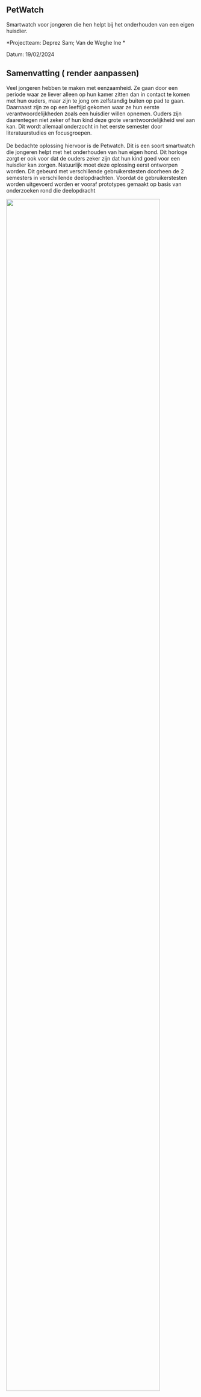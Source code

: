 
## PetWatch



Smartwatch voor jongeren die hen helpt bij het onderhouden van een eigen huisdier.

*Projectteam: Deprez Sam; Van de Weghe Ine *

Datum: 19/02/2024
<br>

## Samenvatting ( render aanpassen)
<p>Veel jongeren hebben te maken met eenzaamheid. Ze gaan door een periode waar ze
liever alleen op hun kamer zitten dan in contact te komen met hun ouders, maar zijn te
jong om zelfstandig buiten op pad te gaan. Daarnaast zijn ze op een leeftijd gekomen waar
ze hun eerste verantwoordelijkheden zoals een huisdier willen opnemen. Ouders zijn
daarentegen niet zeker of hun kind deze grote verantwoordelijkheid wel aan kan. 
Dit wordt allemaal onderzocht in het eerste semester door literatuurstudies en focusgroepen.
</br></br>
 De bedachte oplossing hiervoor is de Petwatch. Dit is een soort smartwatch
die jongeren helpt met het onderhouden van hun eigen hond. Dit horloge
zorgt er ook voor dat de ouders zeker zijn dat hun kind goed voor een huisdier kan zorgen.
Natuurlijk moet deze oplossing eerst ontworpen worden. Dit gebeurd met verschillende gebruikerstesten doorheen de 2 semesters in verschillende deelopdrachten. 
Voordat de gebruikerstesten worden uitgevoerd worden er vooraf prototypes gemaakt op basis van onderzoeken rond die deelopdracht  </p> 

<p>
  
  <img src="https://github.com/SamDeprez/UCD_SEM1/assets/159961489/5af4a4f8-ff95-4d0b-bac5-cd7365c99416"  width="90%"/></br>
  <em>Figuur 1: De Petwatch</em>

</p>
<br>

## Introductie
Het project is vertrokken uit de opdracht van: ‘Nature, Play en Tech’. De bedoeling is om
kinderen op een speelse manier meer in contact te laten komen met de natuur. Dit moet
gebeuren aan de hand van een slim product. Deze design
challenge richt zich op het raakvlak tussen natuur, spel en technologie.
Na het krijgen van de opdracht was het direct duidelijk rond welk thema er gewerkt zou
worden, namelijk huisdieren. Het is de speelse vriend van bijna ieder kind. Zeker tijdens de
pubertijd kampen veel jongeren met eenzaamheid en zouden ze wel een trouwe vriend
kunnen gebruiken[^3]. Door veranderingen in hun lichaam en denkwijze voelen veel jongeren
zich alleen en uitgesloten. Tieners hebben op deze leeftijd het liefst wat meer afstand van
hun ouders, maar zijn nog te jong om zelfstandig op pad te gaan met vrienden.
Jongeren van de eerste jaren van het middelbaar leren voor het eerste omgaan met
verantwoordelijkheden. “Ze proberen de regels te begrijpen en deze in verschillende
omgevingen toe te passen. Ze werken aan hun eigen onafhankelijkheid.”(Parenting
Montana 2021).[^8] Als de jongere zelf vindt dat hij of zij de verantwoordelijkheid van een
huisdier aankan, kan dit voor problemen zorgen als de ouders er anders over denken.
Het doel van het concept is een oplossing te geven voor beide problemen. Door het
verzorgen van een huisdier eenvoudiger te maken en ouders de controleer mogelijk te
geven, gaan ouders met meer vertrouwen “Ja!” kunnen zeggen op de vraag: “Mag ik een
eigen huisdier?”
<br><br>

## Methodologie (aanpassen)
<p>De methodologie die wordt gebruikt in het eerste semester sluit het best aan bij het
principe van de double diamond. Hierbij kan de eerste diamant de discovery fase
voorstellen waarbij er op zoek wordt gegaan naar een concept voor het probleem.
De tweede diamant is dan de definition fase waarin verschillende deelaspecten van
het proces worden uitgewerkt.</p>

<p>
  
  <img src="https://github.com/SamDeprez/UCD_SEM1/assets/152390104/07b613be-001d-4d8e-b084-3d75a2afb5a1"  width="90%"/></br>
  <em>Figuur 2: Double diamond</em>
</p>



#### Fase 1: (voor)onderzoek
<p> Deze fase start meteen na het krijgen van de opdracht. Uit deze fase moeten er verschillende oplossingen worden gecreëerd op het probleem. Dit wordt gedaan door eerst het probleem te onderzoeken. Door het onderzoeken van het probleem kwam er al snel interesse om verder te werken met de connectie tussen jongeren en huisdieren. Dit betekent dat er ook onderzoek moet worden uitgevoerd op de nieuwe doelgroep en context. Dit wordt gedaan met ten eerste een Literature review (rond 21/10/2023) en een focusgroep met 13 jongeren (op 28/10/2023).  Deze testen tonen aan dat het wel degeleijk interessant is om in de context van huisdieren te ontwerpen. </p>

#### Fase 2: conceptselectie
<p>Op het einde van deze fase moet er een tijdelijk concept worden vastgesteld voor de concept pitch. Uit fase 1 zijn er verschillende ideeën gegenereerd. Deze ideeën worden in deze fase beoordeeld om zo een zo goed mogelijk concept te bekomen. De criteria waaraan dit concept moet voldoen, wordt afgeleid uit de resultaten van het vooronderzoek.</p>

#### Fase 3: ontwikkelen deelaspecetn
<p>In deze fase wordt het tijdelijke concept onderverdeeld in deelaspecten/functies. Dit zorgt ervoor dat in de volgende fase elke deelfunctie apart met een prototype kan getest worden. De fase begint met het opstellen van een storyboard. Uit dit storyboard worden de te testen deelfuncties bepaald (rond 19/11/2024). </p>

#### Fase 4: Prototypen en testen
<p>In deze fase worden de eerder bepaalde deelaspecten getest door middel van prototypes. Dit gebeurt in 2 waves.  

In wave 1 wordt de geometrie van de Petwatch deels getest. Dit gebeurt door een focus groep met 10 jongeren waarbij ze zelf hun eigen samenstelling kunnen kiezen van schermvorm, materiaal en kleur.

Bij wave 2 wordt de agenda getest die de jongeren elk moment van de dag kan raadplegen om zo zijn/haar dag in te plannen. Dit gebeurt ook met een focusgroep met 10 leden. Het resultaat is een duidelijk vast gestelde lay-out voor de agenda. </p>


 <br>
 
## Discovery
Als eerste wordt het probleem zelf onderzocht. Dit geberurd door het probleem opnieuw te definiëren en mogelijke oplossingen te zoeken op dit probleem. Het probleem wordt onderzocht met behulp van templates. In dit project wordt er gebruik gemaakt van de innovatrix, WWWWWH model en een persona.
### Literature review
Uit het probleemonderzoek komt "huisdieren" als mogelijke oplossing. Deze oplossing wordt verder onderzocht met een literature review.. Dit literature review dient om inzicht
te krijgen welke effecten huisdieren hebben op opgroeiende kinderen en jongeren.
Hier werd er gevonden dat onderzoek heeft aangetoond dat kinderen die opgroeiden in
een huishouden met honden later als volwassenen meer sociaal vaardig zijn[^4]. Er wordt
geopperd dat dieren de sociale interactie tussen mensen kunnen versterken. Empathie is
ook een belangrijk onderdeel van de sociale ontwikkeling bij kinderen. Door te zorgen voor
een huisdier leert het kind dat iedereen behoeftes en gevoelens heeft. Uit sommige studies
blijkt dat kinderen met huisdieren daardoor ook meer empathie naar hun medemens
tonen[^1].<br>
  
Huisdieren kunnen daarbij ook bijdragen aan een betere gezondheid. Alleen al het aaien
van een huisdier heeft een verlagend effect op de hartslag en de bloeddruk. Dit geldt voor
alle gezinsleden. Je wordt van een huisdier ontspannen en dit heeft een gunstig effect op
het immuunsysteem. Er zijn ook onderzoeken die aantonen dat als kinderen op jonge
leeftijd in aanraking komen met huisdieren, zij minder risico lopen op het ontwikkelen van
een allergie voor huisdieren.[^1] <br>
  
Kinderen leren dankzij huisdieren ook dingen over het leven. Dieren leren kinderen over
voortplanting en geboorte, en over ziekte, ongelukken en dood. Voor veel kinderen is het
doodgaan of kwijtraken van een huisdier de eerste ervaring die ze hebben met de dood en
met rouw. Kinderen leren dat dood iets natuurlijks is dat hoort bij het leven.[^2]
Eén van de grootste voordelen is de gezelschap die je krijgt van een huisdier. De nood
aan gezelschap wordt alsmaar groter, want de eenzaamheid bij jongeren stijgt[^6]. Corona
speelt hierin een belangrijke rol. In 2021 zei 14 procent van de jongeren tussen 15 en 25
jaar zich sterk emotioneel eenzaam te voelen. In 2019, vlak voor het begin van de
coronacrisis, was dat nog 8 procent[^7]. De smartphoneverslaving bij jongeren speelt hierbij
een grote rol. Hét gouden advies blijft afwisseling, dan is er voldoende tegengewicht voor
het online leven. Een huisdier kan zorgen voor die afwisseling in het dagelijks leven.</br><br>

#### Conclusie
<p>Doordat huisdieren zo een goede invloed hebben op kinderen en een deel uitmaken van de natuur is een eerste concept
definieert.</p>

<p>Het is een opmaat gemaakte digitale versie van je eigen
huisdier die je helpt zorgdragen voor je werkelijke
huisdier. Die zal honger aantonen wanneer je je
daadwerkelijke hond moet voederen. Dit geldt ook als
de hond uitgelaten moet worden en zo veel meer. Op
die manier heb je steeds de zekerheid dat je beste
vriend de beste zorg krijgt. Dit betekent ook dat je de
digitale versie van je huisdier altijd dicht bij je hebt ook al
kan je even niet bij je echt huisdier zijn. Dit alles aan de
hand van een soort smartwatch waar je digitaal huisdier
permanent in leeft.</p>

<p align="middle">
  <img src="https://github.com/SamDeprez/UCD_SEM1/assets/152390104/ff0a5c67-1564-4499-9bbb-e8904187702b" />
  <img src="https://github.com/SamDeprez/UCD_SEM1/assets/152390104/c1b5df06-d4eb-40cc-95dc-888a1a738595" /></br>
  <em>Figuur 3: eerste concept</em> 
</p>




<p>Het huisdier reageert op basis van een op maat gemaakte agenda. Door middel van de
leeftijd, het ras, de allergieën en ziektes in te geven zal er een schema opgemaakt worden,
die rekening houdt met je weekelijkse gewoontes bv. School en hobby’s. Daarna kan je het
schema zelf nog optimaliseren. Het doel hiervan is jongeren meer zelfvertrouwen te geven
om zelf voor een dier te zorgen. Dit dient ook als een geruststelling voor de ouders. De
huisdieren zelf genieten natuurlijk ook van deze voordelen. Zij krijgen op maat gemaakte
zorg en een forever home.</p></br>

### Focus group (N = 13)
<p>Vervolgens is er een focusgroep gedaan die dient om inzicht te krijgen welke attitude
kinderen van 11-15 jaar hebben tegenover huisdieren en welke positieve of negatieve
effecten zij zelf ervaren. Zo kon er achterhaald worden of de gekozen doelgroep wel
interesse heeft om zelfstandig te zorgen voor een huisdier en wat hun mening is over het
concept. Dertien meisjes namen deel aan deze focusgroep.
Tijdens de focusgroep werden er twee soorten vragen gesteld, namelijk open vragen en
Ja/nee-vragen. Voor de open vragen moet de doelgroep hun antwoord opschrijven op een
post-it en vervolgens vooraan komen hangen onder de uitgeschreven vraag. Om te
antwoorden op de ja/nee-vragen moeten ze een groen kaartje in de lucht houden voor “Ja”
en een rood voor “Nee”.</p></br>

#### Resultaten
<p>Uit de focusgroep met de meisjes kan geconcludeerd worden dat een duidelijke
meerderheid van de focusgroep al een huisdier heeft(12/13). Dit is positief aangezien de
zij beter de verantwoordelijkheden kunnen inschatten die nodig zijn om voor een huisdier
te zorgen, dan kinderen uit gezinnen zonder huisdier.
Bij de vragen “Wat vinden jullie het leukste aan een huisdier hebben?” en “Waarom willen
jullie zo graag een eigen huisdier?” hebben veel personen een antwoord gegeven in
verband met eenzaamheid. Deze jongeren, uit de eerste drie jaren van het middelbaar,
bezitten allemaal een GSM en desondanks de verschillende soorten sociale media en
andere mogelijkheden tot communicatie, voelen zij zich toch eenzaam op zo een jonge
leeftijd. Dit is een eerste bevestiging dat beginnende pubers een nood hebben aan een
eigen huisdier.</p>
  
<p>Om te weten te komen of de gekozen doelgroep zelf interesse heeft in een eigen huisdier
werd de vraag gesteld “Wie heeft er allemaal al eens een eigen huisdier aan zijn ouders
gevraagd?”. Hierop antwoordde 9 van de 13 personen “ja”, wat meer is dan verwacht. Dit
toont aan dat de meerderheid een vraag heeft naar een eigen huisdier. Dit betekent nog
niet dat ze ook allemaal een huisdier krijgen. Hun ouders spelen in deze keuze een
beslissende rol. Wat opvallend is, is dat de meeste ouders niet mee instemt om hun kind
een eigen huisdier te geven. Dit komt vooral door hun gebrek aan vertrouwen in de
verantwoordelijkheid van hun kind zoals te zien is bij de antwoorden op de vraag “Wat
waren de antwoorden van jullie ouders?”. Ook al vindt 11 van de 13 personen in de
focusgroep zichzelf verantwoordelijk genoeg om zelf voor een eigen huisdier zorg te
dragen.</p>

<p>Na het voorstellen van de Petwatch, waren 11 van de 13 personen geruster om zelf een
huisdier te nemen en 9 personen zouden zo de Petwatch daadwerkelijk gebruiken. Dit wil
zeggen dat de doelgroep zelf interesse vertoont in het concept.
Of dat ouders rapper een eigen huisdier voor hun kind gaan goedkeuren weten we nog
niet? Het antwoord hierop weten we nog niet. Hiervoor moet er een interview gedaan
worden met de ouders in plaats van de doelgroep zelf, maar 5/13 van de jongeren denkt
dat ze door dit concept een grotere kans hebben om JA van hun ouders te krijgen.</p></br>

#### Conclusies
<p>Er kan dus geconcludeerd worden dat de doelgroep daadwerkelijk geïnteresseerd is in de
Petwatch. Er moet nog een keuze worden gemaakt uit de verschillende soorten dieren
waarvoor dit concept mogelijk is. De 2 populairste dieren dat de focusgroep al heeft en/of
wilt zijn katten en honden. Dit zijn dan ook de 2 meest voorkomende de huisdieren in
België. Alhoewel het interessant is om het product te laten werken voor beide huisdieren, is het project <b>nature</b>, play & tech. Katten zijn wel leuke huisdieren maar spreken minder aan bij de nature kant van het project. Katten zetten de gebruiker niet aan om naar buiten te gaan in de natuur. Daarom wordt er besloten enkel verder te werken mt honden.</p>

<br></br></br>
## Tijdelijk concept
Na de verschillende testen en onderzoeken wordt nu een tijdelijk concept opgesteld. Zoals eerder vermeld is het idee om een product te maken met een digitaal huisdier dat jongeren helpt bij het onderhouden van een echt huisdier. Er zijn verschillende mogelijkheden om dit te realiseren, daarom wordt er eerst en conceptselectie uitgevoerd aan de hand van een morfologische kaart en een decision matrix.


# Fysiek
Voor de rest van het verslag is het interessanterom fysiek en digitaal op te splitsen. Voor het ontwerpen van beide zaken zijn er verschillende stappen ondernomen die voor een groot deel los staan van elkaar. Daarom wordt er eerst begonnen met het fysieke gedeelte.

## Semester 1: Definition wave 1

### Focusgroep (N=10)
<p>De eerste wave aan prototypes uit de definition fase dient om het uiterlijk van het product te bepalen.
Aangezien de Petwatch een soort smartwatch is waar de persoonlijke digitale versie van je
huisdier in leeft, bestaat het product zelf uit een armband en een scherm. Het materiaal
van deze armband en de vorm van het scherm moet nog gekozen worden. Dit zijn eerste beslissingen die moeten gemaakt worden rond de fysiek. Hierdoor hebben we de mening nodig van de
doelgroep. Hiervoor is er een focusgroep georganiseerd op 22/12/2023 waarbij tien
meisjes deelnemen tussen de 11-15 jaar. </p>

<p align="middle">
  <img src="https://github.com/SamDeprez/UCD_SEM1/assets/152390104/4951052c-2488-4dec-aceb-7938655cb9dc" /></br>
  <em>Figuur 4: Prototypes wave 1 (schermvorm + materiaal)</em> 
</p></br>

 ### Focusgroep resultaten
 <p><em>Tabel 1: Resultaten test schermvorm</em>
 
| <img src="https://github.com/SamDeprez/UCD_SEM1/assets/152390104/db23428c-565a-44d0-b2cc-b1314c5f3407" width="60%" />|<img src="https://github.com/SamDeprez/UCD_SEM1/assets/152390104/dc6a6e82-29ca-4c0f-8f07-84b6f37d55f6" width="60%" />|<img src="https://github.com/SamDeprez/UCD_SEM1/assets/152390104/17e2b8c7-9c4f-480d-8220-d41db766479d" width="60%" />|<img src="https://github.com/SamDeprez/UCD_SEM1/assets/152390104/5d56410f-d401-46cd-b040-fc71ed3dea4a" width="60%" />|<img src="https://github.com/SamDeprez/UCD_SEM1/assets/152390104/c86a3810-207c-427b-b7bd-484b0428ab33" width="60%" />|<img src="https://github.com/SamDeprez/UCD_SEM1/assets/152390104/87e1a639-c357-48c3-8f78-3757bbff7d9b" width="60%" />|
|:---:|:---:|:---:|:---:|:---:|:---:|
|3|6|1|0|0|0|
</p>

<p>Als voorbereiding op de focusgroep moeten er verschillende soorten materialen
uitgekozen worden die als potentiële materiaalkeuze voor de armband dient. Die worden
dan versneden tot even grote staaltjes met in het midden een stukje Velcro aangenaaid.
Daarbij moeten er ook verschillende vormen houten blokjes worden gezaagd die dienen
als scherm van een smartwatch. Aan elk vormpje wordt er ook een stukje Velcro gelijmd.
Dit wordt zodanig gekozen dat alle houten schermpjes plakken op de materialen strookjes
om zo een realistische weergaven te hebben van de Petwatch.</p>

<p>Bij de keuze van de vorm voor het scherm van de smartwatch is de helft van de vormen
niet gekozen. Dit zijn ook de complexere vormen. De meerderheid van de focusgroep
heeft gekozen voor het afgerond vierkant. Daarbij heeft een groot deel gekozen voor het
ronde scherm.</p>
  
<p>Door deze resultaten hebben we besloten dat het ontwerp van het scherm op basis zal zijn
van een afgerond vierkant.</p>

<p><em>Tabel 2: Resultaten test materiaal</em>
  
|Leder|Kunststof|Jeans|Vilt|Textiel|Gordel|Rekker|Gevlochten|
|:---:|:---:|:---:|:---:|:---:|:---:|:---:|:---:|
|1|1|0|1|1|6|0|0|
</p>
<p>In de keuze van materiaal is er een duidelijke winnaar te zien namelijk de gordel. Het is
een stevig materiaal dat er ook verzorgt uit ziet. Ze hebben hier goed over er nagedacht,
want ze waren aan het overleggen welke materialen het minst vuil worden.
  
<p>De ontwerpkeuze van materiaal voor de band is dan ook snel gemaakt. Het zal een
stevige gordelband zijn die er hip uitziet.</p> 


### Conclusie
<p>Via de resultaten van dit onderzoek is er een collectie ontwikkeld.</p>
<p>
  <img src="https://github.com/SamDeprez/UCD_SEM1/assets/152390104/16f7113e-ee86-4ce3-9870-752e37fd445c"  />
  </br>
  <em>Figuur 5: conclusie wave 1 </em> 
</p></br>
Na het herbekijken van deze wave, zien we dat deze wave niet perfect was. De vraag die we ons stelden aan het begin van deze wave, hoe de Petwatch er moet uitzien. Was niet het belangrijkste dat we in he eerste semester moesten testen. Daarnaast verliep de test en conclusie ook niet perfect. Door niet genoeg door te vragen moet de ontwerpbeslissing gemaakt worden op basis van meeste stemmen, wat niet correct is.

## Semester 2: Halsband
Op het einde van semester 1 ontvingen we de feedback dat er moet nagedacht worden over extra zaken die aan de Petwatch kunnen toegevoegd worden die het product meer fysiek maken. Doordat de keuze van "wat" snel moest gemaakt worden om ons te kunnen focussen op het maken, hebben wij deze keuze zelf genomen, maar achteraf tijdens develop 1 bevestiging gevraagd aan onze doelgroep. Het idee is om een halsband te maken die de locatie toont van de hond op elk moment, zo kan het baasje altijd zijn/haar hond terugvinden als die weg loopt. Later is hier ook een speaker aan toegevoegd zodat het baasje de hond ook thuis of op andere plaatsen kan terugvinden als de GPS neit 100 procent nauwkeurig is.

## Semester 2: Develop 1
### Doelstellingen
In het tweede semester zijn we direct begonnen met het bepalen van de afmetingen van de Petwatch en de halsband. Deze afmetingen worden bepaald door middel van antropometrische tabbellen en onderzoeken. Naast het bepalen van de afmetingn wordt de halsband verder uitgewerkt. In deze fase wordt er gecontroleerd of het idee goed is en op welke manier  de halband kan gesloten/geopend worden. Als het zeker is dat de jongeren akkoord gaan met de halsband, kan er na deze test begonnen worden met het effectief maken van de halsband. 

### Materiaal en methoden
### Berekeningen
Als eerste worden de afmetingen bepaald  van de Petwatch en de halsband. 


### Petwatch
Op het begin van deze opdracht werd er eerst gefocust op het bepalen van de antropometrie van de Petwatch zelf. Maar na het raadplegen van verschillende tabellen over de afmetingen van jongeren, werd er al snel vastgesteld dat er over hun niet veel data bestaat. Hierdoor werd er besloten om een groot deel van de afmetingen van de petwatch te bepalen door middel van een benchmarkt onderzoek van andere smartwatches die bedoeld zijn voor jongeren.  
</br>
Afmeting 1 en 2 op figuur 1 zijn gelijk aan elkaar en zijn 27,5 mm lang. Afmeting 4 (de diameter van de knop) is 6 mm. 
</br>
<p>
  <img src="https://github.com/SamDeprez/UCD_SEM1/assets/152390104/f0d53432-4879-4b65-8f56-847c036acd92" width="900" />
  </br>
  <em>Figuur 1: Afmetingen Petwatch</em> 
</p></br></br>

Enkel voor afmeting 3: de afmeting van de polsomtrek zijn wel gegevens gevonden (National Library of Medicine[^9]).


  <img src="https://github.com/SamDeprez/UCD_SEM1/assets/152390104/2898a232-6cec-491d-bca6-1ad82880c239" width="900" />
  </br>
  <em>Figuur 2: Afmetingen polsomtrek</em>    
</br></br>

De Petwatch wordt gesloten door middel van hetzelfde sluitingsmechanisme als een gewoon horloge. De petwatch moet goed aanspannen bij de gebruiker, dit betekent dat de omtrek niet te groot mag zijn. Daarnaast mag het ook niet te hard spannen, waardoor het ook niet te klein mag zijn. Bij jongeren kan de polsomtrek sterk variëren, maar de Petwach moet toch bij een zo groot mogelijk deel van de populatie een omtrek hebben die comfortabel is voor die gebruiker (niet te groot en niet te klein).   Dit betekent dat de afmeting van het bandje moet ontwerpen worden voor aanpasbaarheid. <b>(Design for adjustability)</b> Bij horloges kan de afmeting worden ingesteld om de halve centimeter.
</br></br>
We willen dat 90% van de doelgroep het product wel degelijk kan gebruiken. Hierdoor wordt het gewogen gemiddelde berekekend  van P5 en P95
</br></br>
<b>P5:</b> (168*13.21+126*13.59+139*13.98+153*14.39+223*14.76+136*12.98+165*13.38+167*13.69+150*13.95+379*14.12)/(168+126+139+153+223+136+165+167+150+379)= 13,88 -> 13,5 cm
</br>
<b>P95:</b>(168*16.34+126*16.76+139*17.20+153*17.68+223*18.15+136*16.04+165*16.42+167*16.69+150*13.88+379*16.96)/(168+126+139+153+223+136+165+167+150+379)=16,91 -> 17
</br></br>



### Halsband
Voor de halsband van de hond worden de berekeningen gemaakt op basis van de waarden die weergegeven zijn op de site van Tarigs[^10]
Op deze site zijn de uiterste nek afmetingen weergegeven voor verschillende honden rassen.

<p>
  <img src="https://github.com/SamDeprez/UCD_SEM1/assets/152390104/50035716-3f33-48f1-affb-17ed6c291cd3" width="900" />
  </br>
  <em>Figuur 3: Nek afmetingen hondenrassen</em> 
</p></br></br>

Het berekend gemiddelde is hier 45,477 cm, de mediaan is 45 en de standaard variatie is 10,76.</br></br>

Net zoals bij de armband moet de halsband perfect vastzitten rond de nek van de hond. Dit betekent dat het opnieuw niet te groot of te klein zijn. Daarom wordt er hier opnieuw gekozen om te ontwerpen op aanpasbaarheid <b>(Design for adjustability)</b>. Door het berekenen van de P5 en P95 percentielen kan er bepaald worden tussen welke grenzen de omtrek moet kunnen variëren, zodat de halsband op 90% van de honden kan worden gebruikt.
</br></br>
<b>P5:</b>gem- 1,85 *SD =45,477-1,85 *10,76= 25,57 cm -> 25,5cm</br>
<b>P95:</b>gem + 1,65 *SD= 63,21 -> 63,5 cm
</br></br>
Na het berekenen van de uiterste afmetingen, valt al snel op dat er een zeer groot vrschil is tussen de 2 waarden.
Dit verschil is groter dan 30 cm. Als we een halsband willen ontwerpen die kan variëren over zo'n grote afstand, kan dit voor problemen zorgen bij kleinere honden waarbij er een groot deel materiaal teveel is. Daarom wordt er besloten naast het ontwerpen voor aanpasbaarheid ook ontwerpen voor verschillende types <b>(Design for More types)</b>. Deze aanpak wordt ook momenteel gebruikt bij honden. Door aanpassen en verschillende types te combineren, moeten er nu verschillende intervallen bepaald worden voor elk type.
Het logischte lijkt om het volledig interval te delen door 3 en zo elke halsband een gelijk interval te geven. Maar heel vaak wordt bij halsbanden de laagste intervallen ook kleiner gemaakt dan de hogere. Daarom hebben we deze intervallen besloten:
<ol><li>25,5 - 33</li><li>33-45</li><li>45-63,5</li></ol>

### Conclusie berekeningen
Met de berekeningen zijn de verschillende maten van zowel de Petwatch als de halsband bepaald. Alhoewel we bij beide gaan ontwerpen op aanpasbaarheid, moeten we toch ook bij de halsband ontwerpen voor verschillende types.
Hoe De halsband eenvoudig aangepast kan bij een bepaald type wordt bepaald in de gebruikstesten. 

## Gebruikerstesten (N= 4)
Voordat de testen kunnen beginnen wordt er online onderzocht welke sluitingsmethodes er worden gebruikt bij halsbanden voor honden. Uit dit onderzoek komen er 3 methodes naar boven.
<ol><li>gespsluiting</li><li>tanggespsluiting</li><li>velcro</li></ol>
</br></br>
Van alle drie de sluitingsmethode wordt nu een prototype gemaakt. De maten van de prototypes zijn al bepaald tijdens de berekeningen. 
</br></br>
<p>
  <img src="https://github.com/SamDeprez/UCD_SEM1/assets/152390104/a6eaeb27-7c64-4a4e-8b12-849e0ba176cd" width="270"/>
   <img src="https://github.com/SamDeprez/UCD_SEM1/assets/152390104/fe4b9255-5893-46b6-9e3f-60f1f4ee9477" width="270" />
   <img src="https://github.com/SamDeprez/UCD_SEM1/assets/152390104/3682a365-0cca-4cca-8a67-9cbbd59b3fb8" width="270" />
  </br>
  <em>Figuur 4: gespsluiting &nbsp;&nbsp;&nbsp;&nbsp;&nbsp;&nbsp;&nbsp;&nbsp;&nbsp;&nbsp;&nbsp;&nbsp;&nbsp;&nbsp;&nbsp;&nbsp;&nbsp;&nbsp;&nbsp;&nbsp;&nbsp;&nbsp;&nbsp;&nbsp;&nbsp;&nbsp;&nbsp;&nbsp;&nbsp;Figuur 5: tanggespsluiting&nbsp;&nbsp;&nbsp;&nbsp;&nbsp;&nbsp;&nbsp;&nbsp;&nbsp;&nbsp;&nbsp;&nbsp;&nbsp;&nbsp;&nbsp;&nbsp;&nbsp;&nbsp;&nbsp;&nbsp;&nbsp;&nbsp;Figuur 6: velcro</em> 
</p></br></br>


Tijdens de test komt elke jongere 1 per 1 langs om alle prototypes uit te testen op hun hond. Vooraf en achteraf de test worden er enkel vragen gesteld over welk prototype ze het veiligst vinden, eenvoudigst aan te doen, eenvoudigst aan te spannen en het eenvoudigst af te doen. Deze zaken hangen samen met het programma van eisen die er opgesteld zijn voor de halsband (dit door middel van het overlopen van customer journey). 
</br></br>

<p align="center">
  <img src="https://github.com/SamDeprez/UCD_SEM1/assets/152390104/97ba3ffa-5ef4-42b6-98c5-d1ba1d0bccf0" width="300" />
  </br>
  <em>Figuur 7: Test halsband</em> </br>
  <em>Op deze foto is te zien hoe een jongere de halsband uittest op de hond.</em>
</p>


<b>PVE:</b></br>
<ul><li>Gebruiker moet de halsband kunnen dichten en aanspannen in minder dan 20 seconden</li><li>Gebruiker moet de halsband kunnen afdoen binnen de 10 seconden</li><li>Halsband past bij 90% van de honden </li><li>De halsbnd mag geen enkele keer loskomen tijdens een wandeling van een uur</li><li>Gebruiker moet na 1 keer gebruiken weten hoe hij/zij de halsband tot de juiste afmeting kan aanpassen</li></ul>


### Resultaten

De testen tonen aan dat geen enkele van de halsbanden perfect is, elke halsband heeft 1 groot probleem:
<ul><li>De halsband met gespsluiting kan zeer eenvoudig aange- en afgedaan worden ( 3-4 seconden), maar het aanpassen van de halsband is niet gemakkelijk.</li><li>De halsband met tanggespsluiting kan gemakkelijk ingesteld worden, maar heeft problemen bij he snel aan en af doen. Dit vooral bij kleinere honden waarbij de vacht voor de kleine sluitingsgaten kan zitten.</li><li>De halsband met velcro heeft geen veilig gevoel/kan loskomen tijdens het wandelen.</li></ul>
</br></br>
Als we kijken naar de drie halsbanden, is het probleem van de halsband met de gespsluiting het kleinst. In de meeste gevallen zal het instellen van de omtrek maar 1 keer nodig zijn om het daarna meerdere malen te hergebruiken. 
</br>
De jongeren gaan akkoord met het idee van de halsband. Voordat er over het echte doel wordt besproken van de halsband beginnen de jongeren over het terugvinden van je hond. Als er andere zaken worden voorgesteld: zien wanneer je hond eet en drinkt, het beluisteren van je hond. Dan zijn ze daar minder enthousiast over dan het idee van de hond terugvinden als hij weg is.

### Conclusie
Als we kijken naar de drie halsbanden, is het probleem van de halsband met de gespsluiting het kleinst. In de meeste gevallen zal het instellen van de omtrek maar 1 keer nodig zijn om het daarna meerdere malen te hergebruiken. 

De halsband met de tanggespsluiting is zeker niet interessant om dat deze veel te moeilijk is te gebruiken is en hierdoor te lang duurt. We kunnen niets aanpassen zodat het sluiten versnelt. De halsband met velcro kan veiliger worden gemaakt met een extra klepje/ rekker die de verbinding  beter sluit, maar hierbij wordt de tijd om aan te doen zeer sterk verhoogt. 

## Semester 2: maken halsband
Uit develop 1 kan er besluit worden dat de jongeren akkoord gaan met de extra halsband. Als laatste onderdeel van het fysieke deel moet deze halsband nu nog ontworpen worden.
### Electronica
De halsband wordt aangestuurd door een Wemos D1 Mini. Dit is een microcontroller van arduino die een kleinere vorm heeft dan een arduino board en de mogelijkheid heft om met wifi te verbinden. Hierdoor kan de halsband draadloos werken tijdens de testen.
</br> Als er draadloos wil gewerkt worden, moet de wemos stroom halen uit een batterij. De wemos zelf heeft geen ingang waar de batterij mee kan verbonden worden, daarom wordt er gewerkt met een battery shield. Dit is een component die eenvoudig op de wemos kan geplaatst worden, en er een lithium batterij van 3.7V mee kan wordn verbonden. Als laatste is er ook natuurlijk nood aan een speaker, hier werken we met een Grove speaker. De aansturing gebeurt via het internet door de wemos te laten verbinden met een hotpot op de gsm. 

<p align="center">
  <img src="https://github.com/SamDeprez/UCD_SEM1/assets/152390104/14d3d29a-cc42-46d9-964a-20dbc7a03e46" width="500" />
  </br>
  <em>Figuur 7: electronica halsband </em> 
</p></br>


### houder
Alle electronische oderdelen worden samen gestoken in een 3D-printe houder. Deze houder krijgt een vorm die te maken heeft met honden om het zo aantrekkelijker te maken, namelijk de vorm van een bot.
De grote vorm van het bot is nodig zodat alle electronica in het bot past. Met kleinere componenten in het echt kan dus ook de vorm verkleind worden.

<p align="center">
  <img src="https://github.com/SamDeprez/UCD_SEM1/assets/152390104/61fccb5a-d29b-41fc-bbf4-8aa0d3d163bd" width="500" />
  </br>
  <em>Figuur 7: houder halsband </em> 
</p></br>



# Digitaal 
Maar het grootste en belangrijkste deel van ht product is het digitale deel op de Petwatch zelf. Hieraan is ook in beide semesters gewerkt, maar de testen omtrent digitaal die in het eerste semester zijn uitgevoerd waren minder belangrijk dan voordien verwacht. Deze testen bepaalden de vorm van de agenda en zijn hieronder kort uitgelegd, maar het belangrijkste gedeelte vind plaats in semester 2.

## Semester 1: Wave 2

<p>Het is belangrijk dat de doelgroep de taken voor het onderhouden van een huisdier elke dag en op het juiste moment uitvoert. Om dit te realiseren kan een eenvoudige structurele weergave helpen. De beste manier van dit te doen is door het werken met een soort van agenda/schema. Er zijn verschillende mogelijkheden hoe deze agenda er kan uitzien. Daarbij moet er bij elke mogelijkheid rekening worden gehouden dat het te zien zal zijn op een klein scherm van een smartwatch. Om de meest duidelijke lay-out te bepalen op de Petwatch, moet er onderzoek worden uitgevoerd. Dit onderzoek gebeurt door een focusgroep met 10 personen(n=10) op 22/12/2023. </p>

### Materiaal en methoden

<p>Als voorbereiding voor het onderzoek worden er verschillende mogelijkheden voor de agenda opgesteld. Er zijn drie verschillende prototypes: </p>
 
<p>- <b>To-Do lijst per dag</b>  (eten geven, gaan wandelen, een bad geven).</p>

<p align="center">
  <img src="https://github.com/SamDeprez/UCD_SEM1/assets/152390104/f7a5a3ea-2f9a-4533-a443-bcbf893268f9" />
  </br>
  <em>Figuur 6: To-Do lijst per dag</em> 
</p></br>

<p>- <b>Time blocking + To-do lijst</b>) </p>

<p align="center">
  <img src="https://github.com/SamDeprez/UCD_SEM1/assets/152390104/fbbc9fe4-f041-444c-b90e-49171adec41d" />
  </br>
  <em>Figuur 7: To-Do lijst + time blocking </em> 
</p></br>

<p>- <b>To-Do lijst in time blocking</b> </p>

<p align="center">
  <img src="https://github.com/SamDeprez/UCD_SEM1/assets/152390104/072cf201-e521-46c5-99e1-1469897cd294" />
  </br>
  <em>Figuur 8: To-Do lijst in time blocking </em> 
</p></br>

<p>Naast de agenda’s wordt er een uitgesneden houten vorm van een horloge gemaakt. Tijdens de test worden de planningen bekeken voor de vorm van het horloge. Dit maakt duidelijk dat wanneer de agenda in het eindproduct wordt gebruikt, constant maar een klein deel ervan zichtbaar is op het scherm. Acties zoals swipen in- en uitzoomen worden tijdens de test vervangen door het verplaatsen van het horloge ten opzichte van de agenda. </p>
<p>
  <img src="https://github.com/SamDeprez/UCD_SEM1/assets/152390104/504c86d8-1ea5-48b8-a8e5-01e71067ee0c" />
  <img src="https://github.com/SamDeprez/UCD_SEM1/assets/152390104/1de3485c-b2c9-46e4-ab46-1390f69471bb" />
  </br>
  <em>Figuur 9: uitgesneden horloge&nbsp;&nbsp;&nbsp;&nbsp;&nbsp;&nbsp;&nbsp;&nbsp;&nbsp;&nbsp;&nbsp;&nbsp;&nbsp;&nbsp;&nbsp;&nbsp;&nbsp;&nbsp;&nbsp;&nbsp;&nbsp;&nbsp;&nbsp;&nbsp;&nbsp;&nbsp;&nbsp;&nbsp;&nbsp;&nbsp;&nbsp;&nbsp;&nbsp;&nbsp;&nbsp;&nbsp;&nbsp;&nbsp;&nbsp;&nbsp;&nbsp;&nbsp;&nbsp;&nbsp;&nbsp;&nbsp;&nbsp;&nbsp;&nbsp;&nbsp;&nbsp;&nbsp;&nbsp;&nbsp;&nbsp;&nbsp;Figuur 10: focusgroep wave 2</em> 
</p></br>

#### Focus groep resultaten
<p></p>Tijdens de focusgroep zijn er 10 antwoorden ontvangen over de agenda's.</p>

<p><em>Tabel 4: Resultaten test agenda</em>
  
|To-Do lijst|Time blocking + To-Do lijst|To-Do lijst in Time blocking|
|:---:|:---:|:---:|
|0|1|9|
</p>

<p>Geen enkel lid van de focusgroep vindt de lay-out met enkel to-do lijst het beste. 1 persoon stemde op de lay-out met time blocking en to-do lijst. </p>

<p>De lay-out met To-Do lijst in Time blocking heeft 90% van de stemmen. De redenen die voor deze lay-out gegeven worden, kunnen opgedeeld worden in drie groeperende redenen. </br>

1. De derde agenda is het meest overzichtelijk.</br>
2. Het is handig dat alles dicht bij elkaar staat.</br>
3. Het is handig dat ook andere activiteiten zoals hobby’s en school aangegeven zijn.</p></br>

#### Conclusie
<p>De lay-out met to-do lijst in time blocking lijkt het meest populaire te zijn bij de doelgroep. Doordat de test in een focus groep wordt uitgevoerd, is dit resultaat deels beïnvloed door het groepsgevoel van de leden. Doordat er enkel op de laatste 2 lay-outs is gestemd, kan er geconcludeerd worden dat jongeren wel echt een time block schema willen. Dit schema helpt namelijk de jongere bij het beter inplannen van alle taken doordat er ook rekening wordt gehouden met bijvoorbeeld hun hobby's. Het is logisch dat het wel of niet samen plaatsen van de to-do lijst een moeilijkere keuze is. Aan de ene kant leidt het samen plaatsen tot een iets drukker schema, maar het beperkt ook het aantal acties (swipen, in- of uitzoomen) die de jongere moet uitvoeren voor bekijken van de taken. In het eindresultaat wordt toch de derde lay-out gebruikt, dit omdat maar 1 persoon echt aangaf dat de lay-out waar de to-do lijst gescheiden is van de rest duidelijker is. </p>

<p>
  <img src="https://github.com/SamDeprez/UCD_SEM1/assets/152390104/b8df9a40-e986-47ea-88e2-2744911968d3" />
  <img src="https://github.com/SamDeprez/UCD_SEM1/assets/152390104/e7964cb0-7862-4b24-87d6-99908861581c" width="19%" />
  </br>
  <em>Figuur 11: Agenda &nbsp;&nbsp;&nbsp;&nbsp;&nbsp;&nbsp;&nbsp;&nbsp;&nbsp;&nbsp;&nbsp;&nbsp;&nbsp;&nbsp;&nbsp;&nbsp;&nbsp;&nbsp;&nbsp;&nbsp;&nbsp;&nbsp;&nbsp;&nbsp;&nbsp;&nbsp;&nbsp;&nbsp;&nbsp;&nbsp;&nbsp;&nbsp;&nbsp;&nbsp;&nbsp;&nbsp;&nbsp;&nbsp;&nbsp;&nbsp;&nbsp;&nbsp;&nbsp;&nbsp;&nbsp;&nbsp;&nbsp;&nbsp;&nbsp;&nbsp;&nbsp;&nbsp;&nbsp;&nbsp;&nbsp;&nbsp;&nbsp;&nbsp;&nbsp;&nbsp;&nbsp;&nbsp;&nbsp;&nbsp;&nbsp;&nbsp;&nbsp;&nbsp;&nbsp;&nbsp;&nbsp;&nbsp;&nbsp;&nbsp;&nbsp;&nbsp;&nbsp;&nbsp;&nbsp;&nbsp;&nbsp;&nbsp;&nbsp;&nbsp;&nbsp;&nbsp;&nbsp;&nbsp;&nbsp;&nbsp;&nbsp;&nbsp;&nbsp;&nbsp;&nbsp;&nbsp;&nbsp;&nbsp;&nbsp;&nbspFiguur 12: Zicht op de GSM en Petwatch</em> 
</p>

<p>Als er achteraf op deze test wordt teruggekeken, kan er worden vastgesteld dat de resultaten en conclusie niet ideaal zijn. Dit komt doordat het onderzoek niet op de meeste efficiënte manier is uitgevoerd. De test zou namelijk beter zijn geweest als de leden van de focusgroep een bepaalde taak moeten uitvoeren met de drie agenda's: bijvoorbeeld zoeken wanneer ze de hond eten moeten geven, uit de drukke agenda halen wanneer ze het best met de hond gaan wandelen... Door de personen een taak te geven zouden ze de agenda's beter bestuderen. Daarnaast is het enkel vragen van de favoriete agenda van de doelgroep niet genoeg om 100% kritisch na te denken over de verkregen resultaten. In het vervolg kan dit worden opgelost door naast het vragen van hun favoriete agenda, ook bij elke agenda een positief en negatief punt te geven. </p>


</br>










## Bill of materials
<p>De meeste van de nodige onderdelen komen vanuit het proototype van de halsband. Dit komt doordat het prototype van de Petwatch zeer eenvoudig was te maken door gebruik te maken van de Samsung smartwatch die wij in ons bezeit hebben.</br>

<p>

<p>Door het 3D-printen van een verbindingsstuk die als houder dient voor de microcontoler en
het scherm, is het mogelijk de alles vast te hangen aan de gordel band.</p>

<p><em>Tabel 5: Bill of Material</em>
  
|   <b>Materiaal</b>   |<b>Aantal</b>|<b>Prijs (euro)</b>|
|:---:|:---:|:---:|
|Smartwatch|1|/|
|Wemos D1 Mini|1|6|
|Wemos D1 Mini battery shield |1|3.95 |
|lithium batterij 700mAh 3.7V|1|6,43|
|Grove speaker|1|6,95|
|PVE (3D-print bot) |1|X |
|halsband prototype |1|X |
</p>

<br>

## Kritische reflectie
<p>In het eerst semester is er al veel aan het project gewerkt. Wij geloven is ons concept en in een goed eindresultaat. 
  
Alhoewel de verschillende gebruikerstesten ons belangrijke inzichten heeft gegeven op de doelgroep. Moeten we toch eens kritisch over deze testen nadenken. Hierbij kunnen we vaststellen dat de testen niet perfect zijn verlopen. Zowel bij beide waves aan prototypes kan de vraag gesteld worden “Is dit het belangrijkste om nu te testen?”. Ook al zijn deze deelaspecten misschien niet het belangrijkst, toch waren dat de zaken die mogelijk te testen waren binnen de tijd. Daarnaast waren de uitgevoerde testen niet diepgaand genoeg. Wij weten nu dat het alleen vragen van de  favoriete keuze maar weinig resultaat heeft om er kritisch erover na te denken.  

Naast de testen van de prototypes wouden we zeer graag nog een derde test doen. Dit was de Tamagotchi test. Met deze test wouden we kijken of jongeren wel degelijk luisteren naar een digitaal huisdier. Deze test was jammer genoeg niet meer mogelijk door dat het aangekochte materiaal defect was.

Naast het belang van een diepgaande gebruikerstest toonde dit semester ook aan hoe het voelt om samen te werken aan een ontwerp opdracht. Door samen te werken, leer je veel van een andere persoon. Elke persoon denkt anders na over problemen waardoor je met verschillende ideeën en inzichten kunt werken. Samenwerken toont dat een goede communicatie noodzakelijk is tussen ontwerpers om een goed eindresultaat te bekomen.

Als laatste hebben we besloten om het concept te vereenvoudigen. Vooraf werd er besloten op een product te ontwerpen die jongeren helpt bij het onderhouden van honden en katten, maar nu willen wij de katten laten vallen. Dit komt doordat het oorspronkelijk doel van het project (Nature, Play & Tech) is om kinderen meer actief buiten te laten spelen. Met een hond kan je gaan wandelen en spelletjes spelen, met een kat kan dit al veel minder.
</p></br>



## Bijlagen


[Literatuur_Review_Protocol_IneVandeWeghe.docx ](https://ugentbe-my.sharepoint.com/:w:/r/personal/ine_vandeweghe_ugent_be/Documents/Literatuur_Review_Porotocol_IneVandeWeghe.docx?d=w3b64157bae6a4b7daa888d3c3a220d8c&csf=1&web=1&e=YnLPrM) </br>
[Literatuur_Review_Report_IneVandeWeghe.docx ](https://ugentbe-my.sharepoint.com/:w:/r/personal/ine_vandeweghe_ugent_be/Documents/Literatuur_Review_Report_IneVandeWeghe.docx?d=wde73901514274e3ca917fa03f3a81138&csf=1&web=1&e=8w0B1E) </br>

</br>

[Focus Group_Protocol_IneVandeWeghe.docx](https://ugentbe-my.sharepoint.com/:w:/r/personal/ine_vandeweghe_ugent_be/Documents/Focus%20Group_protocol_IneVandeWeghe.docx?d=w00cb27bb77804ab4bc9db131a1aace90&csf=1&web=1&e=4YYc04) </br>
[FocusGroup_Report_IneVandeWeghe.docx ](https://ugentbe-my.sharepoint.com/:w:/r/personal/ine_vandeweghe_ugent_be/Documents/FocusGroup_Report_IneVandeWeghe.docx?d=w77581618e9664066bb3d5e55fb64ccb6&csf=1&web=1&e=TJr0SC) </br>

</br>

[Focus_Group2_wave1_Protocol.docx  ](https://ugentbe-my.sharepoint.com/:w:/r/personal/ine_vandeweghe_ugent_be/Documents/Focus_Group2_Protocol.docx?d=w9936597736264748a12c1f08ec61c339&csf=1&web=1&e=fUeuB7) </br>
[Focus_Group2_wave1_Report.docx](https://ugentbe-my.sharepoint.com/:w:/r/personal/ine_vandeweghe_ugent_be/Documents/Report_FocusGroup2.docx?d=w3199150e06fa452c8dfbf4293ada9d66&csf=1&web=1&e=desXX5) </br>

</br>

[Focus_Group2_Wave2_Protocol.docx](https://ugentbe-my.sharepoint.com/:w:/g/personal/sam_deprez_ugent_be/ERK9QnFU0LpEkIaPX65sbxAB9sryz5HWB--lZwAQ6tCiXA?e=iON5Xa) </br>
[Focus_Group2_wave2_Report.docx ](https://ugentbe-my.sharepoint.com/:w:/g/personal/sam_deprez_ugent_be/EVDk-UhdRd9JjoNavefzE1AB8E_D0TAsHEC1FR-aSMyqQw?e=EUt7R5) </br>

</br>


[Gebruikerstest_develop1_Protocol.docx](https://ugentbe-my.sharepoint.com/:w:/g/personal/sam_deprez_ugent_be/EXkBn1K9vZJLsavOglMwwLgBtTFO7kHu5ZGwvpHX19ud0g?e=fJH8AY)</br> 
[Gebruikerstest_develop1_Report.docx](https://ugentbe-my.sharepoint.com/:w:/g/personal/sam_deprez_ugent_be/EWFsOA_gJjRAnsE_NPnbkCwBRxcaUamqZ8eQ5s16MG9ESQ?e=ccrLa2) </br>

</br>


## Bronnen

[^1]: Licg.nl - Invloed van dieren op kinderen. (z.d.). [https://www.licg.nl/invloed-van-dieren-op-kinderen/#puberteit](https://www.licg.nl/invloed-van-dieren-op-kinderen/#puberteit) 

[^2]: Nienke. (2022, 24 februari). Kinderen en huisdieren, welk effect hebben ze op elkaar? Hart Voor Dieren. [https://hartvoordieren.nl/kinderen-en-huisdieren/ ](https://hartvoordieren.nl/kinderen-en-huisdieren/ )

[^3]: MamaLove. (2019, 13 juli). Wat is de invloed van een huisdier in het gezin? - Meer voor mama’s - Ouderschap. Meer Voor Mama’s.[https://meervoormamas.nl/mama/ouderschap/wat-is-de-invloed-van-een-huisdier-in-het-gezin/](https://meervoormamas.nl/mama/ouderschap/wat-is-de-invloed-van-een-huisdier-in-het-gezin/)
  

[^4]: Gabriela. (2021, 22 september). Huisdier voor de kinderen? We zetten de voor- en nadelen op een rijtje! - Wij houden van dieren. Wij houden van dieren. [http://www.wijhoudenvandieren.be/huisdier-voor-de-kinderen/](http://www.wijhoudenvandieren.be/huisdier-voor-de-kinderen/)
   

[^5]: De Pourcq, E. (2023, 24 maart). Waarom plakken mijn kleinkinderen zo aan hun smartphone? Goedgezind.be by Gezinsbond.[https://www.goedgezind.be/55-plussers/plakken-jongeren-aan-hun-smartphone/#:~:text=Negatieve%20effecten&text=Meer% 20stress%2C%20slaaptekort%2C%20minder%20concentratie,de%20concentratie%20en%20de%20productiviteit. 
](https://www.goedgezind.be/55-plussers/plakken-jongeren-aan-hun-smartphone/#:~:text=Negatieve%20effecten&text=Meer% 20stress%2C%20slaaptekort%2C%20minder%20concentratie,de%20concentratie%20en%20de%20productiviteit. 
) 

[^6]: DPG Media Privacy Gate. (z.d.). [https://www.parool.nl/nederland/eenzaamheid-onder-jongvolwassenen-zorgelijk-hoog~bd98c15d/?referrer=https://www.google.com/ ](https://www.parool.nl/nederland/eenzaamheid-onder-jongvolwassenen-zorgelijk-hoog~bd98c15d/?referrer=https://www.google.com/ ) 

[^7]: Meer eenzaamheid onder jongeren in 2021 | Nederlands Jeugdinstituut. (2022, 30 september). [https://www.nji.nl/nieuws/meer-eenzaamheid-onder-jongeren-in-2021](https://www.nji.nl/nieuws/meer-eenzaamheid-onder-jongeren-in-2021) 

[^8]: Parenting Montana(2021, 6 okt). Responsibility for 11-year-old. Geraadpleegd op 9 januari 2024, van [https://parentingmontana.org/responsibility-for-your-11-year-old/ ](https://parentingmontana.org/responsibility-for-your-11-year-old/ ) 

[^9]: National Library of Medicine (2024 oktober) Wrist Circumference and Frame Size Percentiles in 6-17-Year-Old Turkish Children and Adolescents in Kayseri Geraadpleegd op 27 februari 2024 via: https://www.ncbi.nlm.nih.gov/pmc/articles/PMC5785639/#:~:text=For%20both%20genders%2C%20WrC%20linearly%20increases%20with%20age%20(13.0%20to,(17%20years)%2C%20respectively.

</br>

[^10]:Tarigs Measure Dogs & Size Chart Geraadpleegd op 27 februari 2024 via: https://tarigs.com/size-table-dog/









